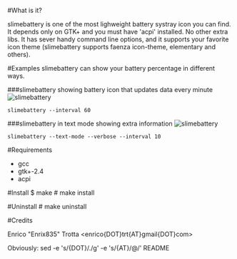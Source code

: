 #What is it?

slimebattery is one of the most lighweight battery systray icon
you can find. It depends only on GTK+ and you must have 'acpi'
installed. No other extra libs.
It has sever handy command line options, and it supports your
favorite icon theme (slimebattery supports faenza icon-theme,
elementary and others).

#Examples
slimebattery can show your battery percentage in different ways.

###slimebattery showing battery icon that updates data every minute
![slimebattery](http://goo.gl/yNZ8D "icon mode")

	slimebattery --interval 60
###slimebattery in text mode showing extra information
![slimebattery](http://goo.gl/ha8Ut "text mode")

	slimebattery --text-mode --verbose --interval 10

#Requirements
* gcc
* gtk+-2.4
* acpi

#Install
	$ make
	# make install

#Uninstall
	# make uninstall

#Credits

Enrico "Enrix835" Trotta <enrico{DOT}trt{AT}gmail{DOT}com>

Obviously: sed -e 's/{DOT}/./g' -e 's/{AT}/@/' README
  
